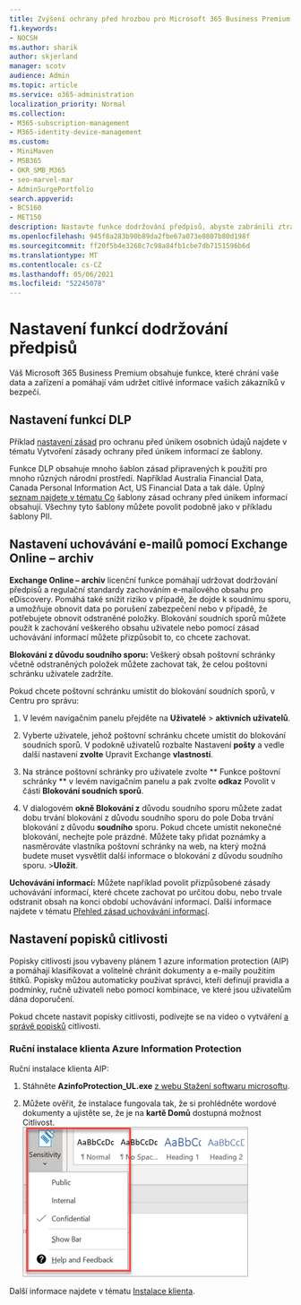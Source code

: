 ```yaml
---
title: Zvýšení ochrany před hrozbou pro Microsoft 365 Business Premium
f1.keywords:
- NOCSH
ms.author: sharik
author: skjerland
manager: scotv
audience: Admin
ms.topic: article
ms.service: o365-administration
localization_priority: Normal
ms.collection:
- M365-subscription-management
- M365-identity-device-management
ms.custom:
- MiniMaven
- MSB365
- OKR_SMB_M365
- seo-marvel-mar
- AdminSurgePortfolio
search.appverid:
- BCS160
- MET150
description: Nastavte funkce dodržování předpisů, abyste zabránili ztrátě dat a zajistili zabezpečení citlivých informací vašich zákazníků.
ms.openlocfilehash: 945f8a283b90b89da2fbe67a073e0807b80d198f
ms.sourcegitcommit: ff20f5b4e3268c7c98a84fb1cbe7db7151596b6d
ms.translationtype: MT
ms.contentlocale: cs-CZ
ms.lasthandoff: 05/06/2021
ms.locfileid: "52245078"
---
```

# <a name="set-up-compliance-features"></a>Nastavení funkcí dodržování předpisů

Váš Microsoft 365 Business Premium obsahuje funkce, které chrání vaše data a zařízení a pomáhají vám udržet citlivé informace vašich zákazníků v bezpečí.

## <a name="set-up-dlp-features"></a>Nastavení funkcí DLP

Příklad [nastavení zásad](../compliance/create-a-dlp-policy-from-a-template.md) pro ochranu před únikem osobních údajů najdete v tématu Vytvoření zásady ochrany před únikem informací ze šablony. 
  
Funkce DLP obsahuje mnoho šablon zásad připravených k použití pro mnoho různých národní prostředí. Například Australia Financial Data, Canada Personal Information Act, US Financial Data a tak dále. Úplný [seznam najdete v tématu Co](../compliance/what-the-dlp-policy-templates-include.md) šablony zásad ochrany před únikem informací obsahují. Všechny tyto šablony můžete povolit podobně jako v příkladu šablony PII. 
  
## <a name="set-up-email-retention-with-exchange-online-archiving"></a>Nastavení uchovávání e-mailů pomocí Exchange Online – archiv

 **Exchange Online – archiv** licenční funkce pomáhají udržovat dodržování předpisů a regulační standardy zachováním e-mailového obsahu pro eDiscovery. Pomáhá také snížit riziko v případě, že dojde k soudnímu sporu, a umožňuje obnovit data po porušení zabezpečení nebo v případě, že potřebujete obnovit odstraněné položky. Blokování soudních sporů můžete použít k zachování veškerého obsahu uživatele nebo pomocí zásad uchovávání informací můžete přizpůsobit to, co chcete zachovat.
  
**Blokování z důvodu soudního sporu:** Veškerý obsah poštovní schránky včetně odstraněných položek můžete zachovat tak, že celou poštovní schránku uživatele zadržíte. 
    
Pokud chcete poštovní schránku umístit do blokování soudních sporů, v Centru pro správu:
    
1. V levém navigačním panelu přejděte na **Uživatelé** \> **aktivních uživatelů**.
    
2. Vyberte uživatele, jehož poštovní schránku chcete umístit do blokování soudních sporů. V podokně uživatelů rozbalte Nastavení **pošty** a vedle další nastavení **zvolte** Upravit Exchange **vlastností**.
    
3. Na stránce poštovní schránky pro uživatele zvolte ** Funkce poštovní schránky ** v levém navigačním panelu a pak zvolte **odkaz** Povolit v části **Blokování soudních sporů**.
    
4. V dialogovém **okně Blokování z** důvodu soudního sporu můžete zadat dobu trvání blokování z důvodu soudního sporu do pole Doba trvání blokování z důvodu **soudního** sporu. Pokud chcete umístit nekonečné blokování, nechejte pole prázdné. Můžete taky přidat poznámky a nasměrováte vlastníka poštovní schránky na web, na který možná budete muset vysvětlit další informace o blokování z důvodu soudního sporu. \>**Uložit**.
    
**Uchovávání informací:** Můžete například povolit přizpůsobené zásady uchovávání informací, které chcete zachovat po určitou dobu, nebo trvale odstranit obsah na konci období uchovávání informací. Další informace najdete v tématu [Přehled zásad uchovávání informací](../compliance/retention.md).

## <a name="set-up-sensitivity-labels"></a>Nastavení popisků citlivosti

Popisky citlivosti jsou vybaveny plánem 1 azure information protection (AIP) a pomáhají klasifikovat a volitelně chránit dokumenty a e-maily použitím štítků. Popisky můžou automaticky používat správci, kteří definují pravidla a podmínky, ručně uživateli nebo pomocí kombinace, ve které jsou uživatelům dána doporučení.

Pokud chcete nastavit popisky citlivosti, podívejte se na video o vytváření [a správě popisků](../business-video/create-sensitivity-labels.md) citlivosti.



### <a name="install-the-azure-information-protection-client-manually"></a>Ruční instalace klienta Azure Information Protection

Ruční instalace klienta AIP:

1. Stáhněte **AzinfoProtection_UL.exe** [z webu Stažení softwaru microsoftu](https://www.microsoft.com/download/details.aspx?id=53018).
 
2. Můžete ověřit, že instalace fungovala tak, že  si prohlédněte wordové dokumenty a ujistěte se, že je na **kartě Domů** dostupná možnost Citlivost.
<br/>![Rozevírací seznam Karta Ochrana ve wordovém dokumentu](../media/word-sensitivity.png)

Další informace najdete v tématu [Instalace klienta](/azure/information-protection/infoprotect-tutorial-step3).